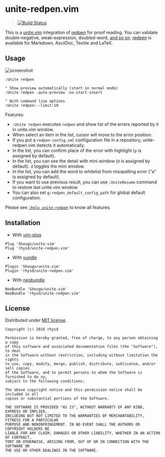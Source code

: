 unite-redpen.vim
================
> [![Build Status](https://travis-ci.org/rhysd/unite-redpen.vim.svg?branch=master)](https://travis-ci.org/rhysd/unite-redpen.vim)

This is a [unite.vim](https://github.com/Shougo/unite.vim) integration of [redpen](https://github.com/redpen-cc/redpen) for proof reading.  You can validate double-negative, weak-expression, doubled-word, [and so on](http://redpen.cc/docs/latest/index.html#validator).  [redpen](https://github.com/redpen-cc/redpen) is available for Markdown, AsciiDoc, Textile and LaTeX.

## Usage

![screenshot](https://raw.githubusercontent.com/rhysd/ss/master/unite-redpen.vim/main.gif)

```vim
:Unite redpen

" Show preview automatically (start in normal mode)
:Unite redpen -auto-preview -no-start-insert

" With command line options
:Unite redpen:--limit:10
```

Features:

- `:Unite redpen` executes `redpen` and show list of the errors reported by it in unite.vim window.
- When select an item in the list, cursor will move to the error position.
- If you put a `redpen-config.xml` configuration file in a repository, unite-redpen.vim detects it automatically.
- In the list, you can confirm place of the error with highlight (`p` is assigned by default).
- In the list, you can see the detail with mini window (`d` is assigned by default).  `d` toggles the mini window.
- In the list, you can add the word to whitelist from misspelling error ("a" is assigned by default).
- If you want to use previous result, you can use `:UniteResume` command to restore last unite.vim window.
- You can also set `g:redpen_default_config_path` for global default configuration.

Please see [`:help unite-redpen`](doc/unite-redpen.txt) to know all features.


## Installation

- With [vim-plug](https://github.com/junegunn/vim-plug)

```vim
Plug 'Shougo/unite.vim'
Plug 'rhysd/unite-redpen.vim'
```

- With [vundle](https://github.com/VundleVim/Vundle.vim)

```vim
Plugin 'Shougo/unite.vim'
Plugin 'rhysd/unite-redpen.vim'
```

- With [neobundle](https://github.com/Shougo/neobundle.vim)

```vim
NeoBundle 'Shougo/unite.vim'
NeoBundle 'rhysd/unite-redpen.vim'
```


## License

Distributed under [MIT license](https://opensource.org/licenses/MIT).

    Copyright (c) 2016 rhysd

    Permission is hereby granted, free of charge, to any person obtaining a copy
    of this software and associated documentation files (the "Software"), to deal
    in the Software without restriction, including without limitation the rights
    to use, copy, modify, merge, publish, distribute, sublicense, and/or sell copies
    of the Software, and to permit persons to whom the Software is furnished to do so,
    subject to the following conditions:

    The above copyright notice and this permission notice shall be included in all
    copies or substantial portions of the Software.

    THE SOFTWARE IS PROVIDED "AS IS", WITHOUT WARRANTY OF ANY KIND, EXPRESS OR IMPLIED,
    INCLUDING BUT NOT LIMITED TO THE WARRANTIES OF MERCHANTABILITY, FITNESS FOR A PARTICULAR
    PURPOSE AND NONINFRINGEMENT. IN NO EVENT SHALL THE AUTHORS OR COPYRIGHT HOLDERS BE
    LIABLE FOR ANY CLAIM, DAMAGES OR OTHER LIABILITY, WHETHER IN AN ACTION OF CONTRACT,
    TORT OR OTHERWISE, ARISING FROM, OUT OF OR IN CONNECTION WITH THE SOFTWARE OR
    THE USE OR OTHER DEALINGS IN THE SOFTWARE.

